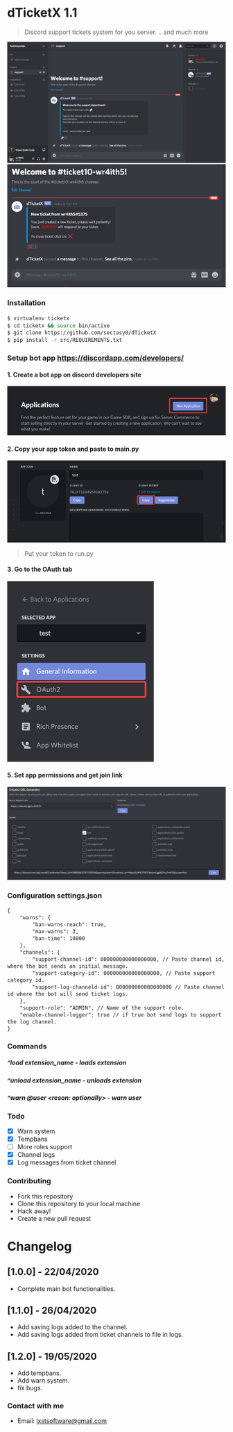# dTicketX 1.1
> Discord support tickets system for you server.
> .. and much more

![Alt text](/img/discord1.png?raw=true "Screenshot1")
![Alt text](/img/discord2.png?raw=true "Screenshot2")

### Installation
```sh
$ virtualenv ticketx
$ cd ticketx && source bin/active
$ git clone https://github.com/sectasy0/dTicketX
$ pip install -r src/REQUIREMENTS.txt
```

### Setup bot app https://discordapp.com/developers/
#### 1. Create a bot app on discord developers site
![Alt text](/img/step1.png?raw=true "Create bot app")
#### 2. Copy your app token and paste to main.py
![Alt text](/img/step2.png?raw=true "Get app token")
> Put your token to run.py
#### 3. Go to the OAuth tab
![Alt text](/img/step3.png?raw=true "OAuth tab")
#### 5. Set app permissions and get join link
![Alt text](/img/step4.png?raw=true "Get join link")


### Configuration settings.json
```jsonc
{
    "warns": {
        "ban-warns-reach": true,
        "max-warns": 3,
        "ban-time": 10800
    },
    "channels": {
        "support-channel-id": 000000000000000000, // Paste channel id, where the bot sends an initial message. 
        "support-category-id": 000000000000000000, // Paste support category id.
        "support-log-channeld-id": 000000000000000000 // Paste channel id where the bot will send ticket logs.
    },
    "support-role": "ADMIN", // Name of the support role.
    "enable-channel-logger": true // if true bot send logs to support the log channel.
}
```

### Commands
##### ^load extension_name - loads extension
##### ^unload extension_name - unloads extension
##### ^warn @user <reson: optionally> - warn user

### Todo
- [X] Warn system
- [X] Tempbans
- [ ] More roles support
- [X] Channel logs
- [X] Log messages from ticket channel

### Contributing
- Fork this repository
- Clone this repository to your local machine
- Hack away!
- Create a new pull request

# Changelog
## [1.0.0] - 22/04/2020
- Complete main bot functionalities.
## [1.1.0] - 26/04/2020
- Add saving logs added to the channel.
- Add saving logs added from ticket channels to file in logs.
## [1.2.0] - 19/05/2020
- Add tempbans.
- Add warn system.
- fix bugs.

### Contact with me
- Email: lxstsoftware@gmail.com

